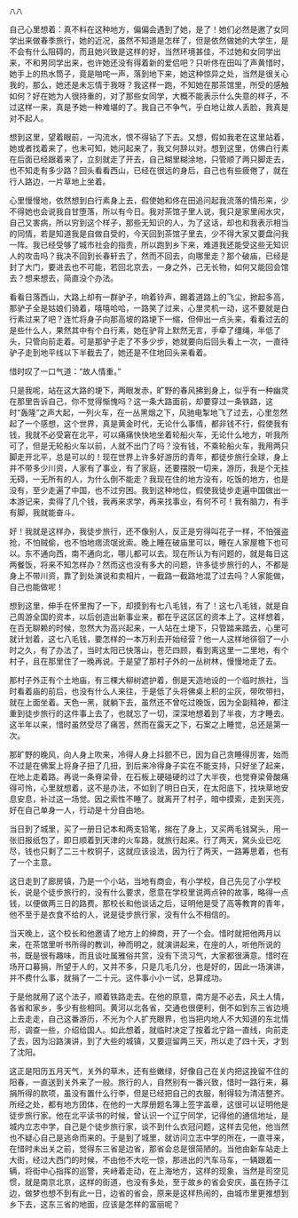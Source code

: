     八八 

   自己心里想着：真不料在这种地方，偏偏会遇到了她，是了！她们必然是邀了女同学出来做春季旅行，她的近况，虽然不知道是怎样了，但是依然做她的大学生，是不会有什么阻碍的，而且她兴致是这样的好，当然环境甚佳，不过她和女同学出来，不和男同学出来，也许她还没有得着新的爱侣吧？只听佟在田叫了声黄惜时，她手上的热水筒子，竟是啪咤一声，落到地下来，她这种惊异之处，当然是很关心我的，那么，她还是未忘情于我呀？我这样一跑，不知她在那茶馆里，所受的感触如何？好在她为人很持重的，对了那些女同学，大概不能表示什么失意的样子，不过这样一来，真是予她一种难堪的了。我自己不争气，乎白地让故人丢脸，我真是对不起人。

   想到这里，望着眼前，一沟流水，恨不得钻了下去。又想，假如我老在这里站着，她或者找着来了，也未可知，她问起来了，我又何辞以对。想到这里，仿佛白行素在后面已经跟着来了，立刻就走了开去，自己糊里糊涂地，只管顺了两只脚走去，也不知走有多少路？回头看看西山，已经在很远的身后，自己也有些疲倦了，就在行人路边，一片草地上坐着。

   心里慢慢地，依然想到白行素身上去，假使她和佟在田追问起我流落的情形来，少不得她也会说我自甘堕落，所以有今日。我对茶馆子里人说，我只是家里闹水灾，自己又害病，所以穷到这个样子，那些无知识的人，为了这话，却也和我表示相当的同情，若是知道我是自做自受的，今天回到茶馆子里去，少不得大家又要盘问我一阵。我已经受够了城市社会的指责，所以跑到乡下来，难道我还能受这些无知识人的攻击吗？我决不回到长春轩去了，然而不回去，向哪里走？那个破庙，已经是封了大门，要进去也不可能，若回北京去，一身之外，己无长物，如何又能回会馆去？想来想去，简直没个办法。

   看看日落西山，大路上却有一群驴子，响着铃声，踢着道路上的飞尘，掀起多高，那驴子全是姑娘们骑着，嘻嘻哈哈，一路笑了过来，心里灵机一动，这不要就是白行素过来了吧？连忙将身子向那高坡的路埂下一缩，但伸出一点头来，看看过去的是些什么人，果然其中有个白行素，她在驴背上默然无言，手牵了缰绳，半低了头，只管向前走着。可是那驴子走了不多少步，她就要向后回头看上一次，一直待驴子走到地平线以下半截去了，她还是不住地回头来看着。

   惜时叹了一口气道：“故人情重。”

   只是我呢，站在这大路的埂下，两眼发赤，旷野的春风拂到身上，似乎有一种幽灵在那里告诉自己，你不觉得惭愧吗？这一条大路面前，却要穿过一条铁路，这时“轰隆”之声大起，一列火车，在一丛黑烟之下，风驰电掣地飞了过去，心里忽然起了一个感想，这个世界，真是黄金时代，无论什么事情，都非钱不行，假使我有钱，我就不必受窘在北平，可以痛痛快快地坐着轮船火车，无论什么地方，听我所可了，但是无轮船火车以前，人就不出门了吗？没有钱，不乘轮船火车，我用两只脚走开北平，总是可以的！现在世界上许多好游历的青年，都徒步旅行全球，身上并不带多少川资，人家有了事业，有了家庭，还要摆脱一切来，游历，我是个无挂无碍，一无所有的人，为什么倒不能走？我现在住的地方没有，吃饭的地方，也是没有，至少走遍了中国，也不过穷困。我到这种地位，假使我徒步走遍中国做出一本游记来，卖得了几个钱，我再来求学，再来找事业，有何不可！我有脑力，有手有脚，我就能奋斗。

   好！我就是这样办，我徒步旅行，还不像别人，反正是穷得叫花子一样，不怕强盗抢，不怕贼偷，也不怕地痞流氓讹索。晚上睡在破庙里可以，睡在人家屋檐下也可以。东不通向西，南不通向北，哪儿都可以去。现在所认为有问题的，就是每日这两餐饭，将来不知怎样办？然而这也没有多大的问题，许多徒步旅行的人，不都是身上不带川资，靠了到处演说和卖相片，一截路一截路地混了过去吗？人家能做，自己也能做呢！

   想到这里，伸手在怀里掏了一下，却摸到有七八毛钱，有了！这七八毛钱，就是自己周游全国的资本，以后创造出新事业来，都在乎这区区的资本上了。这样想着，在百无聊赖的时候，忽然大为高兴起来，一人站在土埂下，只管踏来踏去，心里可就计划着，这七八毛钱，要怎样的一本万利去开始经营？他一人这样地徘徊了一小时之久，有了办法了，当时太阳已快落山，苍茫四顾，看到离这里一二里地，有个村子，且在那里住了一晚再说。于是望了那村子外的一丛树林，慢慢地走了去。

   那村子外正有个土地庙，有三棵大柳树遮护着，倒是天造地设的一个临时旅社，当时看着庙的前后，也没有什么人来往，于是低了头将佛桌上积的尘灰，带吹带扫，就在上面坐着。天色一黑，就躺下去，虽然还不曾吃过晚饭，因为全副精神，都注重到徒步旅行的这件事上去了，也就忘了一切，深深地想着到了半夜，方才睡去。这半年以来，惜时虽然受尽了痛苦，然而在露天之下，石案之上睡觉，总还是第一次。

   那旷野的晚风，向人身上吹来，冷得人身上抖颤不已，因为自己贪睡得厉害，始而不过是在佛案上将身子扭了几扭，到后来冷得身子实在不能支持，只好坐了起来，在地上走着路。再说一条脊梁骨，在石板上硬碰硬的过了大半夜，也觉脊梁骨酸痛得可怜，心里就想着，这不是办法，不如到了明日白天，在太阳底下，找块草地安息安息，补过这一场觉。因之索性不睡了。就离开了村子，暗中摸索，走到天亮，好在自己单身一人，行动是十分自由地。

   当日到了城里，买了一册日记本和两支铅笔，揣在了身上，又买两毛钱窝头，用一张旧报纸包了，即日顺着到天津的火车路，就旅行起来。行了两天，窝头业已吃尽，钱也只剩了二三十枚铜子，这就应该设法，因为行了两天，一路筹思着，也有了一个主意。

   这日走到了廊房镇，乃是一个小站，当地有商会，有小学校，自己先见了小学校长，说是个徒步旅行的，没有什么要求，愿意在学校里说两点钟的故事，略得一点钱，以便做两三日的路费。那校长和他谈话之后，证明他是受了高等教育的青年，他不至于是衣食不给的人，说是徒步旅行家，没有什么不相信的。

   当天晚上，这个校长和他邀请了地方上的绅商，开了一个会。惜时就把他两月以来，在茶馆里听书所得的教训，神而明之，就演讲起来，在座的人，听他所说的书，既是很有趣味，而且谈吐属雅俗共赏，没有下流习气，大家都很满意。惜时在场开口募捐，所望于人的，又并不多，只是几毛几分，也是好的，因此一场演讲，并不费什么事，就捐了一二十元。这件事小小一试，总算成功。

   于是他就用了这个法子，顺着铁路走去。在他的原意，南方是不必去，风土人情，各省和家乡，多少有些相同。黄河以北各省，交通也很便利，倒不如到东三省边境上去走走，自己这番游历，不光为个人扩充眼界，也当把内地人不大知道的东北情形，调查一些，介绍给国人。如此想着，就临时决定了按着北宁路一直线，向前走了去，因为沿路演讲，到了大些的城镇，又要逗留两三天，所以走了四十天，才到了沈阳。

   这正是阳历五月天气，关外的草木，还有些嫩绿，好像自己在关内把这挽留不住的阳春，一直送到关外来了一般。旅行的人，自然别有一番兴致，惜时一路行来，募捐所得的款项，虽没有置什么行李，但是已经把自己的衣服，制得较为清洁整齐。所经之处，都有地方团体，在他的一大厚册题名簿上签字盖章，这很可以证明他是徒步旅行家。他在北平读书的时候，曾认识一个辽宁同学，记得他的通信地址，是城内立志中学，自己是个徒步旅行家，谈不到什么衣冠问题，这样去见他，他当然也不疑心自己是逃命而来的。于是到了城里，就访问立志中学的所在，一直寻来，在惜时未出关之前，觉得东三省是边省，那省会总是很简陋的。当他由新车站走上大街，经过大西门的时候，不由他不大吃一惊，那进出的汽车马车，一辆跟着一辆，将街中心指挥的巡警，夹峙着走动，在上海地方，这样的现象，当然是司空见惯，就是南京北京，这样的街道，也没有多处，至于故乡的省会安庆，虽在扬子江边，做梦也想不到有此一日，边省的省会，原来是这样热闹的，由城市里更推想到乡下去，这东三省的地面，应该是怎样的富丽呢？

